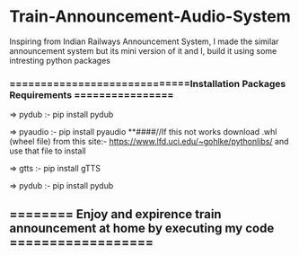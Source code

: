 # Train-Announcement-Audio-System
Inspiring from Indian Railways Announcement System, I made the similar announcement system but its mini version of it and I, build it using some intresting python packages 

### =============================Installation Packages Requirements ================

=> pydub :- pip install pydub

=> pyaudio :- pip install pyaudio
**####//If this not works download .whl (wheel file) from this site:- https://www.lfd.uci.edu/~gohlke/pythonlibs/ and use that file to install

=> gtts :- pip install gTTS


=> pydub :- pip install pydub

## ======== Enjoy and expirence train announcement at home by executing my code ==================
